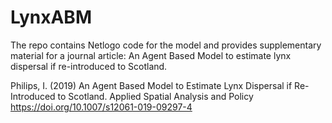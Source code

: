 # LynxABM


The repo contains Netlogo code for the model and provides supplementary material for a journal article: An Agent Based Model to estimate lynx dispersal if re-introduced to Scotland. 
   
Philips, I. (2019) An Agent Based Model to Estimate Lynx Dispersal if Re-Introduced to Scotland. Applied Spatial Analysis and Policy https://doi.org/10.1007/s12061-019-09297-4 
